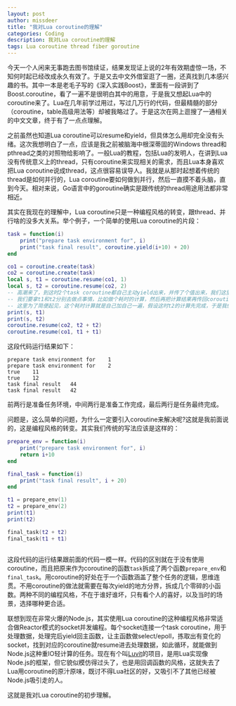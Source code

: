 ```yaml
---
layout: post
author: missdeer
title: "我对Lua coroutine的理解"
categories: Coding
description: 我对Lua coroutine的理解
tags: Lua coroutine thread fiber goroutine
---
```

今天一个人闲来无事跑去图书馆续证，结果发现证上说的2年有效期虚惊一场，不知何时起已经改成永久有效了。于是又去中文外借室逛了一圈，还真找到几本感兴趣的书。其中一本是老毛子写的《深入实践Boost》，里面有一段讲到了Boost.coroutine，看了一遍不是很明白其中的用意，于是我又想起Lua中的coroutine来了。Lua在几年前学过用过，写过几万行的代码，但最精髓的部分（coroutine，table高级用法等）却被我略过了。于是这次在网上逛搜了一通相关的中文文章，终于有了一点点理解。

之前虽然也知道Lua coroutine可以resume和yield，但具体怎么用却完全没有头绪。这次我想明白了一点，应该是我之前被脑海中根深蒂固的Windows thread和pthread之类的对照物给影响了。一般Lua的教程，包括Lua的发明人，在讲到Lua没有传统意义上的thread，只有coroutine来实现相关的需求，而且Lua本身喜欢把Lua coroutine说成thread，这点很容易误导人。我就是从那时起想着传统的thread是如何并行的，Lua coroutine要如何做到并行，然后一直摸不着头脑，直到今天。相对来说，Go语言中的goroutine确实是跟传统的thread用途用法都非常相近。

其实在我现在的理解中，Lua coroutine只是一种编程风格的转变，跟thread、并行啥的没多大关系。举个例子，一个简单的使用Lua coroutine的片段：

```lua
task = function(i)
    print("prepare task environment for", i)
    print("task final result", coroutine.yield(i+10) + 20)
end

co1 = coroutine.create(task)
co2 = coroutine.create(task)
local s, t1 = coroutine.resume(co1, 1)
local s, t2 = coroutine.resume(co2, 2)
-- 高潮来了，到这时2个task coroutine都自己主动yield出来，并传了个值出来，我们这里保存到t1，t2
-- 我们要拿t1和t2分别去做点事情，比如做个耗时的计算，然后再把计算结果再传回coroutine里去
-- 这里为了简便起见，这个耗时计算就是自己加自己一遍，假设这时t2的计算先完成，于是我们先resume了co2
print(s, t1)
print(s, t2)
coroutine.resume(co2, t2 + t2)
coroutine.resume(co1, t1 + t1)
```

这段代码运行结果如下：

```
prepare task environment for	1
prepare task environment for	2
true	11
true	12
task final result	44
task final result	42
```

前两行是准备任务环境，中间两行是准备工作完成，最后两行是任务最终完成。

问题是，这么简单的问题，为什么一定要引入coroutine来解决呢?这就是我前面说的，这是编程风格的转变。其实我们传统的写法应该是这样的：

```lua
prepare_env = function(i)
    print("prepare task environment for", i)
    return i+10
end

final_task = function(i)
    print("task final result", i + 20)
end

t1 = prepare_env(1)
t2 = prepare_env(2)
print(t1)
print(t2)

final_task(t2 + t2)
final_task(t1 + t1)
	
```

这段代码的运行结果跟前面的代码一模一样。代码的区别就在于没有使用coroutine，而且把原来作为coroutine的函数`task`拆成了两个函数`prepare_env`和`final_task`。用coroutine的好处在于一个函数涵盖了整个任务的逻辑，思维连贯。不用coroutine的做法就需要在每次yield的地方分界，拆成几个零碎的小函数。两种不同的编程风格，不在于谁好谁坏，只有看个人的喜好，以及当时的场景，选择哪种更合适。

联想到现在非常火爆的Node.js，其实使用Lua coroutine的这种编程风格非常适合做Reactor模式的socket并发编程。每个socket连接一个task coroutine，用于处理数据，处理完后yield回主函数，让主函数做select/epoll，拣取出有变化的socket，找到对应的coroutine就resume进去处理数据，如此循环，就能做到Node.js这种重IO轻计算的任务。现在有个叫[Luvit](https://luvit.io/)的项目，是用Lua实现像Node.js的框架，但它貌似模仿得过头了，也是用回调函数的风格，这就失去了Lua用coroutine的原汁原味，既讨不得Lua社区的好，又吸引不了其他已经被Node.js吸引走的人。

这就是我对Lua coroutine的初步理解。
